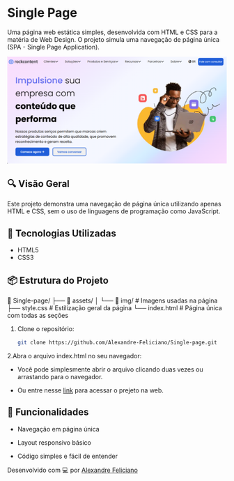 # Single Page

Uma página web estática simples, desenvolvida com HTML e CSS para a matéria de Web Design. O projeto simula uma navegação de página única (SPA - Single Page Application). 

![Preview do projeto](assets/img/Captura%20de%20tela%202025-05-04%20215026.png)

## 🔍 Visão Geral

Este projeto demonstra uma navegação de página única utilizando apenas HTML e CSS, sem o uso de linguagens de programação como JavaScript.

## 🚀 Tecnologias Utilizadas

- HTML5
- CSS3

## 📦 Estrutura do Projeto

📁 Single-page/
├── 📁 assets/
│ └── 📁 img/ # Imagens usadas na página
├── style.css # Estilização geral da página
└── index.html # Página única com todas as seções

1. Clone o repositório:

   ```bash
   git clone https://github.com/Alexandre-Feliciano/Single-page.git
   ```

2.Abra o arquivo index.html no seu navegador:

- Você pode simplesmente abrir o arquivo clicando duas vezes ou arrastando para o navegador.

- Ou entre nesse [link](https://alexandre-feliciano.github.io/Single-page/) para acessar o prejeto na web.


## 📌 Funcionalidades

- Navegação em página única

- Layout responsivo básico

- Código simples e fácil de entender

Desenvolvido com 💻 por [Alexandre Feliciano](https://github.com/Alexandre-Feliciano)
